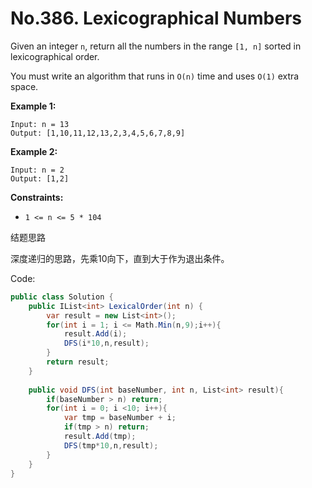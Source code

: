 # No.386. Lexicographical Numbers

Given an integer `n`, return all the numbers in the range `[1, n]` sorted in lexicographical order.

You must write an algorithm that runs in `O(n)` time and uses `O(1)` extra space. 

 

**Example 1:**

```
Input: n = 13
Output: [1,10,11,12,13,2,3,4,5,6,7,8,9]
```

**Example 2:**

```
Input: n = 2
Output: [1,2]
```

 

**Constraints:**

- `1 <= n <= 5 * 104`



结题思路

深度递归的思路，先乘10向下，直到大于作为退出条件。

Code:

```C#
public class Solution {
    public IList<int> LexicalOrder(int n) {
        var result = new List<int>();
        for(int i = 1; i <= Math.Min(n,9);i++){
            result.Add(i);
            DFS(i*10,n,result);
        }
        return result;
    }
    
    public void DFS(int baseNumber, int n, List<int> result){
        if(baseNumber > n) return;
        for(int i = 0; i <10; i++){
            var tmp = baseNumber + i;
            if(tmp > n) return;
            result.Add(tmp);
            DFS(tmp*10,n,result);
        }
    }
}
```

